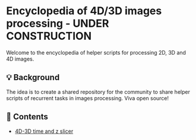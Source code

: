 # Encyclopedia of 4D/3D images processing - UNDER CONSTRUCTION
Welcome to the encyclopedia of helper scripts for processing 2D, 3D and 4D images. 

## 💡 Background
The idea is to create a shared repository for the community to share helper scripts of recurrent tasks in images processing. Viva open source!

## 🔗 Contents
* [4D-3D time and z slicer](https://github.com/antoineruzette/images-processing-made-easy/blob/main/src/4D_to_2D_slicer.ipynb)
